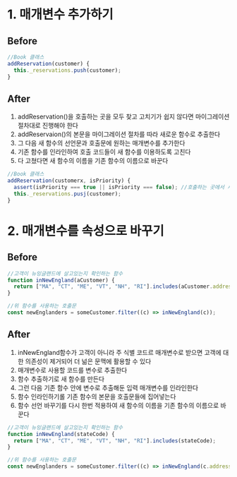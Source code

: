 # 1. 매개변수 추가하기

## Before

```javascript
//Book 클래스
addReservation(customer) {
  this._reservations.push(customer);
}

```

## After

1. addReservation()을 호출하는 곳을 모두 찾고 고치기가 쉽지 않다면 마이그레이션 절차대로 진행해야 한다
2. addReservaion()의 본문을 마이그레이션 절차를 따라 새로운 함수로 추출한다
3. 그 다음 새 함수의 선언문과 호출문에 원하는 매개변수를 추가한다
4. 기존 함수를 인라인하여 호출 코드들이 새 함수를 이용하도록 고친다
5. 다 고쳤다면 새 함수의 이름을 기존 함수의 이름으로 바꾼다

```javascript
//Book 클래스
addReservation(customerx, isPriority) {
  assert(isPriority === true || isPriority === false); //호출하는 곳에서 새로 추가한 매개변수르 실제로 사용하는지 확인
  this._reservations.pusj(customer);
}

```

# 2. 매개변수를 속성으로 바꾸기

## Before

```javascript
//고객이 뉴잉글랜드에 살고있는지 확인하는 함수
function inNewEngland(aCustomer) {
  return ["MA", "CT", "ME", "VT", "NH", "RI"].includes(aCustomer.address.state);
}

//위 함수를 사용하는 호출문
const newEnglanders = someCustomer.filter((c) => inNewEngland(c));
```

## After

1. inNewEngland함수가 고객이 아니라 주 식별 코드르 매개변수로 받으면 고객에 대한 의존성이 제거되어 더 넒은 문맥에 활용할 수 있다
2. 매개변수로 사용할 코드를 변수로 추출한다
3. 함수 추출하기로 새 함수를 만든다
4. 그런 다음 기존 함수 안에 변수로 추출해둔 입력 매개변수를 인라인한다
5. 함수 인라인하기롤 기존 함수의 본문을 호출문들에 집어넣는다
6. 함수 선언 바꾸기를 다시 한번 적용하여 새 함수의 이름을 기존 함수의 이름으로 바꾼다

```javascript
//고객이 뉴잉글랜드에 살고있는지 확인하는 함수
function inNewEngland(stateCode) {
  return ["MA", "CT", "ME", "VT", "NH", "RI"].includes(stateCode);
}

//위 함수를 사용하는 호출문
const newEnglanders = someCustomer.filter((c) => inNewEngland(c.address.state));
```
